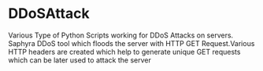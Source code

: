 # DDoSAttack
Various Type of Python Scripts working for DDoS Attacks on servers.
Saphyra DDoS tool which floods the server with HTTP GET Request.Various HTTP headers are created which help to generate unique GET requests which can be later used to attack the server
